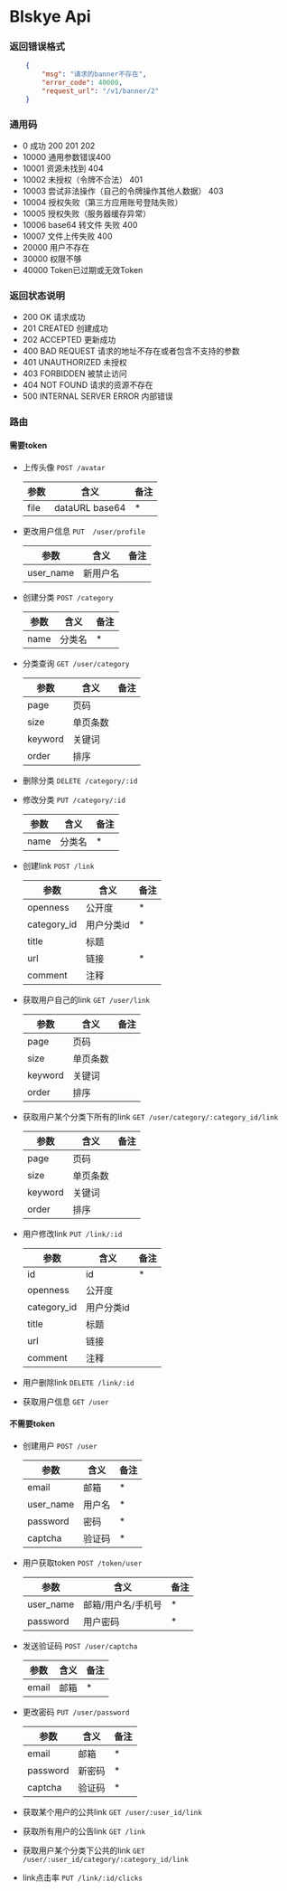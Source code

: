 Blskye  Api
=============
### 返回错误格式
```json
    {
        "msg": "请求的banner不存在",
        "error_code": 40000,
        "request_url": "/v1/banner/2"
    }
```
### 通用码
-  0  成功  200 201 202
-  10000 通用参数错误400
-  10001 资源未找到 404 
-  10002 未授权（令牌不合法） 401
-  10003 尝试非法操作（自己的令牌操作其他人数据） 403
-  10004 授权失败（第三方应用账号登陆失败）
-  10005 授权失败（服务器缓存异常）
-  10006 base64 转文件 失败  400
-  10007 文件上传失败  400
-  20000 用户不存在
-  30000  权限不够
-  40000 Token已过期或无效Token


### 返回状态说明
-   200	OK	请求成功
-   201	CREATED	创建成功
-   202	ACCEPTED	更新成功
-   400	BAD REQUEST	请求的地址不存在或者包含不支持的参数
-   401	UNAUTHORIZED	未授权
-   403	FORBIDDEN	被禁止访问
-   404	NOT FOUND	请求的资源不存在
-   500	INTERNAL SERVER ERROR	内部错误
### 路由
####    需要token

-   上传头像
    `POST /avatar`
     
    | 参数          |    含义    | 备注 |
    | ----------    | ---       |-----|
    | file         |  dataURL base64     | * |
-   更改用户信息
    `PUT  /user/profile`
       
    | 参数          |    含义    | 备注 |
    | ----------    | ---       |-----|
    | user_name         |  新用户名   |  |
-   创建分类
    `POST /category`
       
    | 参数          |    含义    | 备注 |
    | ----------    | ---       |-----|
    | name         |  分类名   | * |
-   分类查询
    `GET /user/category`
    
    | 参数          |    含义    | 备注 |
    | ----------    | ---       |-----|
    | page         |  页码   |  |
    | size         |  单页条数   |  |
    | keyword         |  关键词   |  |
    | order      |  排序   |  |

-   删除分类
    `DELETE /category/:id`
    
-   修改分类
    `PUT /category/:id`
    
     | 参数          |    含义    | 备注 |
    | ----------    | ---       |-----|
    | name         |  分类名   | * |
-   创建link
    `POST /link`
    
    | 参数          |    含义    | 备注 |
    | ----------    | ---       |-----|
    | openness         |  公开度   | * |
    | category_id         |  用户分类id   | * |
    | title         |  标题   |  |
    | url         |  链接   | * |
    | comment         |  注释   |  |

    
-   获取用户自己的link
    `GET /user/link`
    
    | 参数          |    含义    | 备注 |
    | ----------    | ---       |-----|
    | page         |  页码   |  |
    | size         |  单页条数   |  |
    | keyword         |  关键词   |  |
    | order      |  排序   |  |

-   获取用户某个分类下所有的link
    `GET /user/category/:category_id/link`
    
     | 参数          |    含义    | 备注 |
    | ----------    | ---       |-----|
    | page         |  页码   |  |
    | size         |  单页条数   |  |
    | keyword         |  关键词   |  |
    | order      |  排序   |  |

-   用户修改link
    `PUT /link/:id`
    
     | 参数          |    含义    | 备注 |
    | ----------    | ---       |-----|
    |     id     | id    | * |
    | openness         |  公开度   |  |
    | category_id         |  用户分类id   |  |
    | title         |  标题   |  |
    | url         |  链接   |  |
    | comment         |  注释   |  |
-   用户删除link
    `DELETE /link/:id`
-   获取用户信息
    `GET /user`


####    不需要token

-   创建用户
    `POST /user`
    
    | 参数          |    含义    | 备注 |
    | ----------    | ---       |-----|
    | email         |  邮箱      | * |
    | user_name     |  用户名    | * |
    | password      |  密码      | * |
    | captcha       |  验证码    | * |

-   用户获取token
    `POST /token/user`
     
    | 参数          |    含义    | 备注 |
    | ----------    | ---       |-----|
    | user_name         |  邮箱/用户名/手机号      | * |
    | password         |  用户密码      | * |

-   发送验证码
    `POST /user/captcha`
    
    | 参数          |    含义    | 备注 |
    | ----------    | ---       |-----|
    | email         |  邮箱      | * |
    
   
-   更改密码
    `PUT /user/password`
    
    | 参数          |    含义    | 备注 |
    | ----------    | ---       |-----|
    | email         |  邮箱     | * |
    | password      |  新密码      | * |
    | captcha       |  验证码      | * |

-   获取某个用户的公共link
    `GET /user/:user_id/link`
-   获取所有用户的公告link
   `GET /link`
-   获取用户某个分类下公共的link
   `GET /user/:user_id/category/:category_id/link`
-   link点击率
   `PUT /link/:id/clicks`
